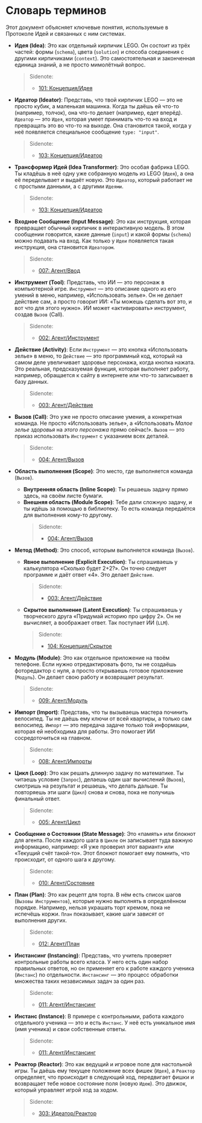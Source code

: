 # Словарь терминов

Этот документ объясняет ключевые понятия, используемые в Протоколе Идей и связанных с ним системах.

- **Идея (Idea)**: Это как отдельный кирпичик LEGO. Он состоит из трёх частей: формы (`schema`), цвета (`solution`) и способа соединения с другими кирпичиками (`context`). Это самостоятельная и законченная единица знаний, а не просто мимолётный вопрос.

  > Sidenote:
  >
  > - [101: Концепция/Идея](./101_concept_idea.md)

- **Идеатор (Ideator)**: Представь, что твой кирпичик LEGO — это не просто кубик, а маленькая машинка. Когда ты даёшь ей что-то (например, толчок), она что-то делает (например, едет вперёд). `Идеатор` — это `Идея`, которая умеет принимать что-то на вход и превращать это во что-то на выходе. Она становится такой, когда у неё появляется специальное сообщение `type: "input"`.

  > Sidenote:
  >
  > - [103: Концепция/Идеатор](./103_concept_ideator.md)

- **Трансформер Идей (Idea Transformer)**: Это особая фабрика LEGO. Ты кладёшь в неё одну уже собранную модель из LEGO (`Идея`), а она её переделывает и выдаёт новую. Это `Идеатор`, который работает не с простыми данными, а с другими `Идеями`.

  > Sidenote:
  >
  > - [103: Концепция/Идеатор](./103_concept_ideator.md)

- **Входное Сообщение (Input Message)**: Это как инструкция, которая превращает обычный кирпичик в интерактивную модель. В этом сообщении говорится, какие данные (`input`) и какой формы (`schema`) можно подавать на вход. Как только у `Идеи` появляется такая инструкция, она становится `Идеатором`.

  > Sidenote:
  >
  > - [007: Агент/Ввод](./007_agent_input.md)

- **Инструмент (Tool)**: Представь, что ИИ — это персонаж в компьютерной игре. `Инструмент` — это описание одного из его умений в меню, например, «Использовать зелье». Он не делает действие сам, а просто говорит ИИ: «Ты можешь сделать вот это, и вот что для этого нужно». ИИ может «активировать» инструмент, создав `Вызов` (Call).

  > Sidenote:
  >
  > - [002: Агент/Инструмент](./002_agent_tool.md)

- **Действие (Activity)**: Если `Инструмент` — это кнопка «Использовать зелье» в меню, то `Действие` — это программный код, который на самом деле увеличивает здоровье персонажа, когда кнопка нажата. Это реальная, предсказуемая функция, которая выполняет работу, например, обращается к сайту в интернете или что-то записывает в базу данных.

  > Sidenote:
  >
  > - [003: Агент/Действие](./003_agent_activity.md)

- **Вызов (Call)**: Это уже не просто описание умения, а конкретная команда. Не просто «Использовать зелье», а «Использовать *Малое зелье здоровья* на *этого персонажа* прямо сейчас!». `Вызов` — это приказ использовать `Инструмент` с указанием всех деталей.

  > Sidenote:
  >
  > - [004: Агент/Вызов](./004_agent_call.md)

- **Область выполнения (Scope)**: Это место, где выполняется команда (`Вызов`).
  - **Внутренняя область (Inline Scope)**: Ты решаешь задачу прямо здесь, на своём листе бумаги.
  - **Внешняя область (Module Scope)**: Тебе дали сложную задачу, и ты идёшь за помощью в библиотеку. То есть команда передаётся для выполнения кому-то другому.
    > Sidenote:
    >
    > - [004: Агент/Вызов](./004_agent_call.md)

- **Метод (Method)**: Это способ, которым выполняется команда (`Вызов`).
  - **Явное выполнение (Explicit Execution)**: Ты спрашиваешь у калькулятора «Сколько будет 2+2?». Он точно следует программе и даёт ответ «4». Это делает `Действие`.

    > Sidenote:
    >
    > - [003: Агент/Действие](./003_agent_activity.md)

  - **Скрытое выполнение (Latent Execution)**: Ты спрашиваешь у творческого друга «Придумай историю про цифру 2». Он не вычисляет, а воображает ответ. Так поступает ИИ (`LLM`).

    > Sidenote:
    >
    > - [104: Концепция/Скрытое](./104_concept_latent.md)

- **Модуль (Module)**: Это как отдельное приложение на твоём телефоне. Если нужно отредактировать фото, ты не создаёшь фоторедактор с нуля, а просто открываешь готовое приложение (`Модуль`). Он делает свою работу и возвращает результат.

  > Sidenote:
  >
  > - [009: Агент/Модуль](./009_agent_module.md)

- **Импорт (Import)**: Представь, что ты вызываешь мастера починить велосипед. Ты не даёшь ему ключи от всей квартиры, а только сам велосипед. `Импорт` — это передача задаче только той информации, которая ей необходима для работы. Это помогает ИИ сосредоточиться на главном.

  > Sidenote:
  >
  > - [008: Агент/Импорты](./008_agent_imports.md)

- **Цикл (Loop)**: Это как решать длинную задачу по математике. Ты читаешь условие (`Запрос`), делаешь один шаг вычислений (`Вызов`), смотришь на результат и решаешь, что делать дальше. Ты повторяешь эти шаги (`Цикл`) снова и снова, пока не получишь финальный ответ.

  > Sidenote:
  >
  > - [005: Агент/Цикл](./005_agent_loop.md)

- **Сообщение о Состоянии (State Message)**: Это «память» или блокнот для агента. После каждого шага в `Цикле` он записывает туда важную информацию, например: «Я уже проверил этот вариант» или «Текущий счёт такой-то». Этот блокнот помогает ему помнить, что происходит, от одного шага к другому.

  > Sidenote:
  >
  > - [010: Агент/Состояние](./010_agent_state.md)

- **План (Plan)**: Это как рецепт для торта. В нём есть список шагов (`Вызовы Инструментов`), которые нужно выполнять в определённом порядке. Например, нельзя украшать торт кремом, пока не испечёшь коржи. `План` показывает, какие шаги зависят от выполнения других.

  > Sidenote:
  >
  > - [012: Агент/План](./012_agent_plan.md)

- **Инстансинг (Instancing)**: Представь, что учитель проверяет контрольные работы всего класса. У него есть один набор правильных ответов, но он применяет его к работе каждого ученика (`Инстанс`) по отдельности. `Инстансинг` — это процесс обработки множества таких независимых задач за один раз.

  > Sidenote:
  > 
  > - [011: Агент/Инстансинг](./011_agent_instancing.md)

- **Инстанс (Instance)**: В примере с контрольными, работа каждого отдельного ученика — это и есть `Инстанс`. У неё есть уникальное имя (имя ученика) и свои собственные ответы.

  > Sidenote:
  >
  > - [011: Агент/Инстансинг](./011_agent_instancing.md)

- **Реактор (Reactor)**: Это как ведущий и игровое поле для настольной игры. Ты даёшь ему текущее положение всех фишек (`Идея`), а `Реактор` определяет, что происходит в следующий ход, передвигает фишки и возвращает тебе новое состояние поля (новую `Идею`). Это движок, который управляет игрой ход за ходом.
  > Sidenote:
  >
  > - [303: Идеатор/Реактор](./303_ideator_reactor.md)